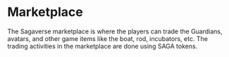 # Marketplace

The Sagaverse marketplace is where the players can trade the Guardians, avatars, and other game items like the boat, rod, incubators, etc. The trading activities in the marketplace are done using SAGA tokens.
